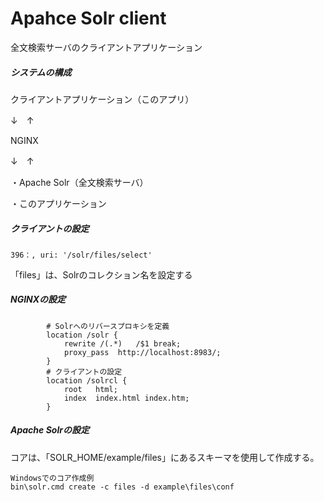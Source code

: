 # Apahce Solr client

全文検索サーバのクライアントアプリケーション

##### システムの構成

クライアントアプリケーション（このアプリ）

↓　↑

NGINX

↓　↑

・Apache Solr（全文検索サーバ）

・このアプリケーション



##### クライアントの設定

```
396：, uri: '/solr/files/select'
```

「files」は、Solrのコレクション名を設定する

##### NGINXの設定

```
        # Solrへのリバースプロキシを定義
        location /solr {
            rewrite /(.*)   /$1 break;
            proxy_pass  http://localhost:8983/;
        }
        # クライアントの設定
        location /solrcl {
            root   html;
            index  index.html index.htm;
        }

```



##### Apache Solrの設定

コアは、「SOLR_HOME/example/files」にあるスキーマを使用して作成する。

```
Windowsでのコア作成例
bin\solr.cmd create -c files -d example\files\conf
```

